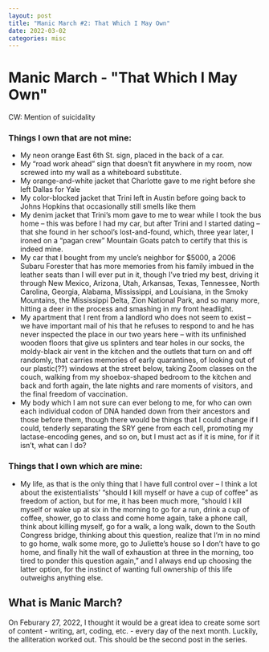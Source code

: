 ```yaml
---
layout: post
title: "Manic March #2: That Which I May Own"
date: 2022-03-02
categories: misc
---
```


# Manic March - "That Which I May Own"

CW: Mention of suicidality

### Things I own that are not mine:

- My neon orange East 6th St. sign, placed in the back of a car.
- My “road work ahead” sign that doesn’t fit anywhere in my room, now screwed into my wall as a whiteboard substitute.
- My orange-and-white jacket that Charlotte gave to me right before she left Dallas for Yale
- My color-blocked jacket that Trini left in Austin before going back to Johns Hopkins that occasionally still smells like them
- My denim jacket that Trini’s mom gave to me to wear while I took the bus home – this was before I had my car, but after Trini and I started dating – that she found in her school’s lost-and-found, which, three year later, I ironed on a “pagan crew” Mountain Goats patch to certify that this is indeed mine.
- My car that I bought from my uncle’s neighbor for $5000, a 2006 Subaru Forester that has more memories from his family imbued in the leather seats than I will ever put in it, though I’ve tried my best, driving it through New Mexico, Arizona, Utah, Arkansas, Texas, Tennessee, North Carolina, Georgia, Alabama, Mississippi, and Louisiana, in the Smoky Mountains, the Mississippi Delta, Zion National Park, and so many more, hitting a deer in the process and smashing in my front headlight.
- My apartment that I rent from a landlord who does not seem to exist – we have important mail of his that he refuses to respond to and he has never inspected the place in our two years here – with its unfinished wooden floors that give us splinters and tear holes in our socks, the moldy-black air vent in the kitchen and the outlets that turn on and off randomly, that carries memories of early quarantines, of looking out of our plastic(??) windows at the street below, taking Zoom classes on the couch, walking from my shoebox-shaped bedroom to the kitchen and back and forth again, the late nights and rare moments of visitors, and the final freedom of vaccination.
- My body which I am not sure can ever belong to me, for who can own each individual codon of DNA handed down from their ancestors and those before them, though there would be things that I could change if I could, tenderly separating the SRY gene from each cell, promoting my lactase-encoding genes, and so on, but I must act as if it is mine, for if it isn’t, what can I do?

### Things that I own which are mine:

- My life, as that is the only thing that I have full control over – I think a lot about the existentialists’ “should I kill myself or have a cup of coffee” as freedom of action, but for me, it has been much more, “should I kill myself or wake up at six in the morning to go for a run, drink a cup of coffee, shower, go to class and come home again, take a phone call, think about killing myself, go for a walk, a long walk, down to the South Congress bridge, thinking about this question, realize that I’m in no mind to go home, walk some more, go to Juliette’s house so I don’t have to go home, and finally hit the wall of exhaustion at three in the morning, too tired to ponder this question again,” and I always end up choosing the latter option, for the instinct of wanting full ownership of this life outweighs anything else.

## What is Manic March?

On Feburary 27, 2022, I thought it would be a great idea to create some sort of content - writing, art, coding, etc. - every day of the next month. Luckily, the alliteration worked out. This should be the second post in the series.
